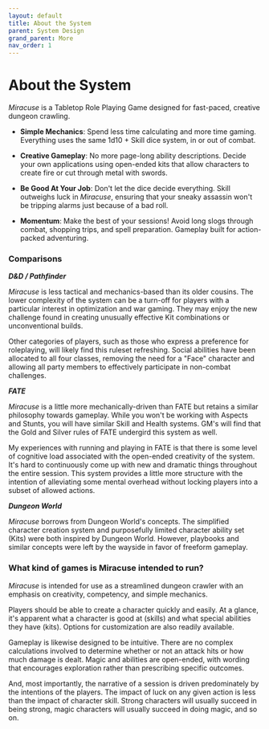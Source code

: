 ```yaml
---
layout: default
title: About the System
parent: System Design
grand_parent: More
nav_order: 1
---
```


# About the System

_Miracuse_ is a Tabletop Role Playing Game designed for fast-paced, creative dungeon crawling. 

* **Simple Mechanics**: Spend less time calculating and more time gaming. Everything uses the same 1d10 + Skill dice system, in or out of combat.

* **Creative Gameplay**: No more page-long ability descriptions. Decide your own applications using open-ended kits that allow characters to create fire or cut through metal with swords.

* **Be Good At Your Job**: Don't let the dice decide everything. Skill outweighs luck in _Miracuse_, ensuring that your sneaky assassin won't be tripping alarms just because of a bad roll.

* **Momentum**: Make the best of your sessions! Avoid long slogs through combat, shopping trips, and spell preparation. Gameplay built for action-packed adventuring.


### Comparisons

***D&D / Pathfinder***

_Miracuse_ is less tactical and mechanics-based than its older cousins. The lower complexity of the system can be a turn-off for players with a particular interest in optimization and war gaming. They may enjoy the new challenge found in creating unusually effective Kit combinations or unconventional builds.

Other categories of players, such as those who express a preference for roleplaying, will likely find this ruleset refreshing. Social abilities have been allocated to all four classes, removing the need for a "Face" character and allowing all party members to effectively participate in non-combat challenges. 


***FATE***

_Miracuse_ is a little more mechanically-driven than FATE but retains a similar philosophy towards gameplay. While you won't be working with Aspects and Stunts, you will have similar Skill and Health systems. GM's will find that the Gold and Silver rules of FATE undergird this system as well.

My experiences with running and playing in FATE is that there is some level of cognitive load associated with the open-ended creativity of the system. It's hard to continuously come up with new and dramatic things throughout the entire session. This system provides a little more structure with the intention of alleviating some mental overhead without locking players into a subset of allowed actions.

***Dungeon World***

_Miracuse_ borrows from Dungeon World's concepts. The simplified character creation system and purposefully limited character ability set (Kits) were both inspired by Dungeon World. However, playbooks and similar concepts were left by the wayside in favor of freeform gameplay.


### What kind of games is Miracuse intended to run?

_Miracuse_ is intended for use as a streamlined dungeon crawler with an emphasis on creativity, competency, and simple mechanics.

Players should be able to create a character quickly and easily. At a glance, it's apparent what a character is good at (skills) and what special abilities they have (kits). Options for customization are also readily available.

Gameplay is likewise designed to be intuitive. There are no complex calculations involved to determine whether or not an attack hits or how much damage is dealt. Magic and abilities are open-ended, with wording that encourages exploration rather than prescribing specific outcomes. 

And, most importantly, the narrative of a session is driven predominately by the intentions of the players. The impact of luck on any given action is less than the impact of character skill. Strong characters will usually succeed in being strong, magic characters will usually succeed in doing magic, and so on.